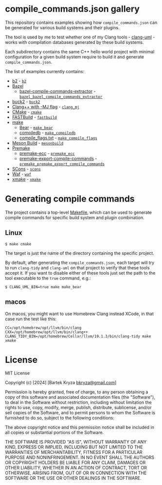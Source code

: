 # compile_commands.json gallery

This repository contains examples showing how `compile_commands.json` can be generated for various build
systems and their plugins.

The tool is used by me to test whether one of my Clang tools - [clang-uml](https://github.com/bkryza/clang-uml) -
works with compilation databases generated by these build systems.

Each subdirectory contains the same C++ hello world project with minimal configuration for a given build system
require to build it and generate `compile_commands.json`.

The list of examples currently contains:
* [b2](https://www.boost.org/doc/libs/1_86_0/tools/build/doc/html/index.html) - [`b2`](./b2)
* [Bazel](https://bazel.build/)
  * [bazel-compile-commands-extractor](https://github.com/hedronvision/bazel-compile-commands-extractor) - [`bazel_bazel_compile_commands_extractor`](./bazel_bazel_compile_commands_extractor)
* [buck2](https://github.com/facebook/buck2) - [`buck2`](./buck2)
* [Clang++ with -MJ flag](https://clang.llvm.org/docs/JSONCompilationDatabase.html#supported-systems) - [`clang_mj`](./clang_mj)
* [CMake](https://cmake.org/) - [`cmake`](./cmake)
* [FASTBuild](https://www.fastbuild.org) - [`fastbuild`](./fastbuild)
* [make]()
  * [Bear](https://github.com/rizsotto/Bear) - [`make_bear`](./make_bear)
  * [compiledb](https://github.com/nickdiego/compiledb) - [`make_compiledb`](./make_compiledb)
  * [compile_flags.txt](https://clang.llvm.org/docs/JSONCompilationDatabase.html#alternatives) - [`make_compile_flags`](./make_compile_flags)
* [Meson Build](https://mesonbuild.com/) - [`mesonbuild`](./mesonbuild)
* [Premake](https://premake.github.io/)
  * [premake-ecc](https://github.com/MattBystrin/premake-ecc) - [`premake_ecc`](./premake_ecc)
  * [premake-export-compile-commands](https://github.com/tarruda/premake-export-compile-commands) - [`premake_premake_export_compile_commands`](./premake_premake_export_compile_commands)
* [SCons](https://scons.org/) - [`scons`](./scons)
* [Waf](https://waf.io/) - [`waf`](./waf)
* [xmake](https://xmake.io) - [`xmake`](./xmake)


# Generating compile commands
The project contains a top-level [Makefile](./Makefile), which can be used to generate compile commands for specific
build system and plugin combination.

## Linux

```console
$ make cmake
```

The target is just the name of the directory containing the specific project.

By default, after generating the `compile_commands.json`, each target will try to run `clang-tidy` and `clang-uml`
on that project to verify that these tools accept it. If you want to disable either of these tools just set the path to
the tool executable to the `true` command, e.g.:

```console
$ CLANG_UML_BIN=true make make_bear
```

## macos

On macos, you might want to use Homebrew Clang instead XCode, in that case run the test like this:

```console
CC=/opt/homebrew/opt/llvm/bin/clang CXX=/opt/homebrew/opt/llvm/bin/clang++ CLANG_TIDY_BIN=/opt/homebrew/Cellar/llvm/19.1.3/bin/clang-tidy make xmake 
```

# License

MIT License

Copyright (c) [2024] [Bartek Kryza <bkryza@gmail.com>]

Permission is hereby granted, free of charge, to any person obtaining a copy
of this software and associated documentation files (the "Software"), to deal
in the Software without restriction, including without limitation the rights
to use, copy, modify, merge, publish, distribute, sublicense, and/or sell
copies of the Software, and to permit persons to whom the Software is
furnished to do so, subject to the following conditions:

The above copyright notice and this permission notice shall be included in all
copies or substantial portions of the Software.

THE SOFTWARE IS PROVIDED "AS IS", WITHOUT WARRANTY OF ANY KIND, EXPRESS OR
IMPLIED, INCLUDING BUT NOT LIMITED TO THE WARRANTIES OF MERCHANTABILITY,
FITNESS FOR A PARTICULAR PURPOSE AND NONINFRINGEMENT. IN NO EVENT SHALL THE
AUTHORS OR COPYRIGHT HOLDERS BE LIABLE FOR ANY CLAIM, DAMAGES OR OTHER
LIABILITY, WHETHER IN AN ACTION OF CONTRACT, TORT OR OTHERWISE, ARISING FROM,
OUT OF OR IN CONNECTION WITH THE SOFTWARE OR THE USE OR OTHER DEALINGS IN THE
SOFTWARE.
